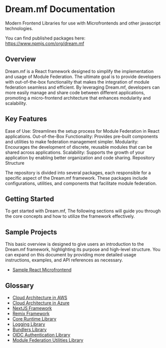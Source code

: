 # Dream.mf Documentation

Modern Frontend Libraries for use with Microfrontends and other javascript technologies.

You can find published packages here: https://www.npmjs.com/org/dream.mf

## Overview

Dream.mf is a React framework designed to simplify the implementation and usage of Module Federation. The ultimate goal is to provide developers with out-of-the-box functionality that makes the integration of module federation seamless and efficient. By leveraging Dream.mf, developers can more easily manage and share code between different applications, promoting a micro-frontend architecture that enhances modularity and scalability.

## Key Features

Ease of Use: Streamlines the setup process for Module Federation in React applications.
Out-of-the-Box Functionality: Provides pre-built components and utilities to make federation management simpler.
Modularity: Encourages the development of discrete, reusable modules that can be shared across applications.
Scalability: Supports the growth of your application by enabling better organization and code sharing.
Repository Structure

The repository is divided into several packages, each responsible for a specific aspect of the Dream.mf framework. These packages include configurations, utilities, and components that facilitate module federation.

## Getting Started

To get started with Dream.mf, The following sections will guide you through the core concepts and how to utilize the framework effectively.

## Sample Projects

This basic overview is designed to give users an introduction to the Dream.mf framework, highlighting its purpose and high-level structure. You can expand on this document by providing more detailed usage instructions, examples, and API references as necessary.

- [Sample React Microfrontend](https://github.com/Dream-mf/sample-project-react)

## Glossary

- [Cloud Architecture in AWS](/arch/cloud-aws.md)
- [Cloud Architecture in Azure](/arch/cloud-azure.md)
- [NextJS Framework](/frameworks/next.md)
- [Remix Framework](/frameworks/remix.md)
- [Core Runtime Library](/packages/dmf-core.md)
- [Logging Library](/packages/dmf-logging.md)
- [Bundlers Library](/packages/dmf-bundlers.md)
- [OIDC Authentication Library](/packages/dmf-oidc.md)
- [Module Federation Utilities Library](/packages/dmf-utilities.md)